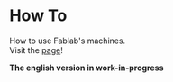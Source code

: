 # How To

How to use Fablab's machines.   
Visit the [page](https://fablabtorino.github.io/how-to/)!

**The english version in work-in-progress**